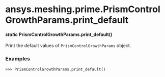 # ansys.meshing.prime.PrismControlGrowthParams.print_default

<a id="ansys.meshing.prime.PrismControlGrowthParams.print_default"></a>

#### *static* PrismControlGrowthParams.print_default()

Print the default values of `PrismControlGrowthParams` object.

### Examples

```pycon
>>> PrismControlGrowthParams.print_default()
```

<!-- !! processed by numpydoc !! -->
